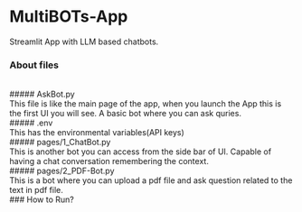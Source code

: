 # MultiBOTs-App
Streamlit App with LLM based chatbots.
<br>
### About files
<br>
##### AskBot.py 
<br>
This file is like the main page of the app, when you launch the App this is the first UI you will see. A basic bot where you can ask quries.
<br>
##### .env
<br>
This has the environmental variables(API keys) 
<br>
##### pages/1_ChatBot.py
<br>
This is another bot you can access from the side bar of UI. Capable of having a chat conversation remembering the context.
<br>
##### pages/2_PDF-Bot.py
<br>
This is a bot where you can upload a pdf file and ask question related to the text in pdf file.
<br>
### How to Run?
<br>

